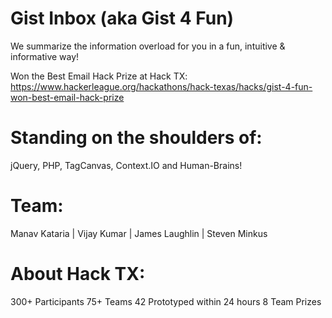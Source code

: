 Gist Inbox (aka Gist 4 Fun)
============================
We summarize the information overload for you in a fun, intuitive & informative way!

Won the Best Email Hack Prize at Hack TX:
https://www.hackerleague.org/hackathons/hack-texas/hacks/gist-4-fun-won-best-email-hack-prize

Standing on the shoulders of: 
=============================
jQuery, PHP, TagCanvas, Context.IO and Human-Brains!

Team:
=====
Manav Kataria | Vijay Kumar | James Laughlin | Steven Minkus

About Hack TX:
==============
300+ Participants 
75+ Teams
42 Prototyped within 24 hours
8 Team Prizes